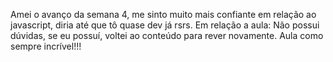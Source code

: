 Amei o avanço da semana 4, me sinto muito mais confiante em relação ao javascript, diria até que tô quase dev já rsrs. Em relação a aula: Não possui dúvidas, se eu possuí, voltei ao conteúdo para rever novamente. Aula como sempre incrível!!! 